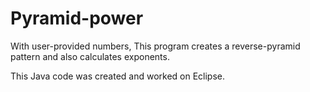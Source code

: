 # Pyramid-power
With user-provided numbers, This program creates a reverse-pyramid pattern and also calculates exponents.

This Java code was created and worked on Eclipse.
